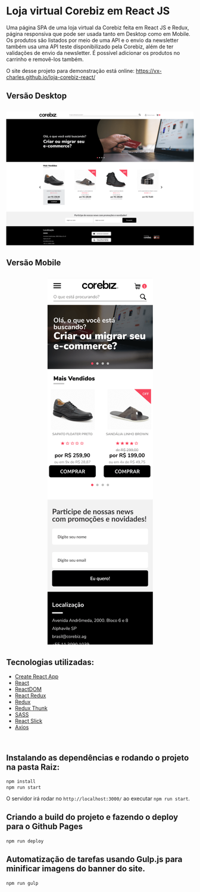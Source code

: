 # Loja virtual Corebiz em React JS

Uma página SPA de uma loja virtual da Corebiz feita em React JS e Redux, página responsiva que pode ser usada tanto em Desktop como em Mobile. Os produtos são listados por meio de uma API e o envio da newsletter também usa uma API teste disponibilizado pela Corebiz, além de ter validações de envio da newsletter. É possível adicionar os produtos no carrinho e removê-los também.

O site desse projeto para demonstração está online: https://vx-charles.github.io/loja-corebiz-react/

## Versão Desktop
<h2 align="center">
  <img src="./git images/image-readme-1.png" alt="img-1">
</h2>

## Versão Mobile
<h2 align="center">
  <img src="./git images/image-readme-2.png" alt="img-2">
</h2>

## Tecnologias utilizadas:
  - [Create React App](https://create-react-app.dev/docs/getting-started/)
  - [React](https://www.npmjs.com/package/react)
  - [ReactDOM](https://www.npmjs.com/package/react-dom)
  - [React Redux](https://react-redux.js.org/)
  - [Redux](https://redux.js.org/)
  - [Redux Thunk](https://www.npmjs.com/package/redux-thunk)
  - [SASS](https://www.npmjs.com/package/sass)
  - [React Slick](https://react-slick.neostack.com/docs/get-started)
  - [Axios](https://www.npmjs.com/package/axios)

<br />

## Instalando as dependências e rodando o projeto na pasta Raiz:
```
npm install
npm run start
```
O servidor irá rodar no `http://localhost:3000/` ao executar `npm run start`.

## Criando a build do projeto e fazendo o deploy para o Github Pages
```
npm run deploy
```
## Automatização de tarefas usando Gulp.js para minificar imagens do banner do site.
```
npm run gulp
```
